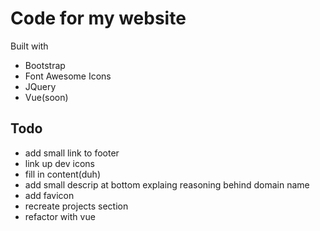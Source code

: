 # Code for my website

Built with
* Bootstrap
* Font Awesome Icons
* JQuery
* Vue(soon)
## Todo

* add small link to footer
* link up dev icons
* fill in content(duh)
* add small descrip at bottom explaing reasoning behind domain name
* add favicon
* recreate projects section
* refactor with vue
